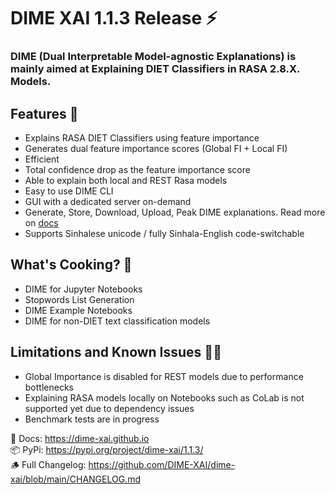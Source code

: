 # DIME XAI 1.1.3 Release ⚡

### DIME (Dual Interpretable Model-agnostic Explanations) is mainly aimed at Explaining DIET Classifiers in RASA 2.8.X. Models.

## Features 🦄
- Explains RASA DIET Classifiers using feature importance
- Generates dual feature importance scores (Global FI + Local FI)
- Efficient
- Total confidence drop as the feature importance score
- Able to explain both local and REST Rasa models
- Easy to use DIME CLI
- GUI with a dedicated server on-demand
- Generate, Store, Download, Upload, Peak DIME explanations. Read more on [docs](https://dime-xai.github.io)
- Supports Sinhalese unicode / fully Sinhala-English code-switchable

## What's Cooking? 🍪
- DIME for Jupyter Notebooks
- Stopwords List Generation
- DIME Example Notebooks
- DIME for non-DIET text classification models

## Limitations and Known Issues 🤏🏽
- Global Importance is disabled for REST models due to performance bottlenecks
- Explaining RASA models locally on Notebooks such as CoLab is not supported yet due to dependency issues
- Benchmark tests are in progress

📒 Docs: https://dime-xai.github.io  
📦 PyPi: https://pypi.org/project/dime-xai/1.1.3/  
🪵 Full Changelog: https://github.com/DIME-XAI/dime-xai/blob/main/CHANGELOG.md